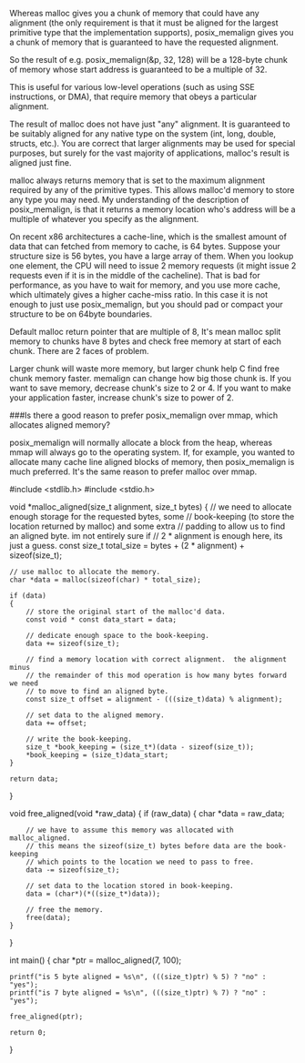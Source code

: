 

Whereas malloc gives you a chunk of memory that could have any alignment (the only requirement is that it must be aligned for the largest primitive type that the implementation supports), posix_memalign gives you a chunk of memory that is guaranteed to have the requested alignment.

So the result of e.g. posix_memalign(&p, 32, 128) will be a 128-byte chunk of memory whose start address is guaranteed to be a multiple of 32.

This is useful for various low-level operations (such as using SSE instructions, or DMA), that require memory that obeys a particular alignment.


The result of malloc does not have just "any" alignment. It is guaranteed to be suitably aligned for any native type on the system (int, long, double, structs, etc.). You are correct that larger alignments may be used for special purposes, but surely for the vast majority of applications, malloc's result is aligned just fine.


malloc always returns memory that is set to the maximum alignment required by any of the primitive types. This allows malloc'd memory to store any type you may need. My understanding of the description of posix_memalign, is that it returns a memory location who's address will be a multiple of whatever you specify as the alignment.

On recent x86 architectures a cache-line, which is the smallest amount of data that can fetched from memory to cache, is 64 bytes. Suppose your structure size is 56 bytes, you have a large array of them. When you lookup one element, the CPU will need to issue 2 memory requests (it might issue 2 requests even if it is in the middle of the cacheline). That is bad for performance, as you have to wait for memory, and you use more cache, which ultimately gives a higher cache-miss ratio. In this case it is not enough to just use posix_memalign, but you should pad or compact your structure to be on 64byte boundaries. 



Default malloc return pointer that are multiple of 8, It's mean malloc split memory to chunks have 8 bytes and check free memory at start of each chunk. There are 2 faces of problem.

Larger chunk will waste more memory, but larger chunk help C find free chunk memory faster. memalign can change how big those chunk is. If you want to save memory, decrease chunk's size to 2 or 4. If you want to make your application faster, increase chunk's size to power of 2.

	
###Is there a good reason to prefer posix_memalign over mmap, which allocates aligned memory?

posix_memalign will normally allocate a block from the heap, whereas mmap will always go to the operating system. If, for example, you wanted to allocate many cache line aligned blocks of memory, then posix_memalign is much preferred. It's the same reason to prefer malloc over mmap.





#include <stdlib.h>
#include <stdio.h>

void *malloc_aligned(size_t alignment, size_t bytes)
{
    // we need to allocate enough storage for the requested bytes, some 
    // book-keeping (to store the location returned by malloc) and some extra
    // padding to allow us to find an aligned byte.  im not entirely sure if 
    // 2 * alignment is enough here, its just a guess.
    const size_t total_size = bytes + (2 * alignment) + sizeof(size_t);

    // use malloc to allocate the memory.
    char *data = malloc(sizeof(char) * total_size);

    if (data)
    {
        // store the original start of the malloc'd data.
        const void * const data_start = data;

        // dedicate enough space to the book-keeping.
        data += sizeof(size_t);

        // find a memory location with correct alignment.  the alignment minus 
        // the remainder of this mod operation is how many bytes forward we need 
        // to move to find an aligned byte.
        const size_t offset = alignment - (((size_t)data) % alignment);

        // set data to the aligned memory.
        data += offset;

        // write the book-keeping.
        size_t *book_keeping = (size_t*)(data - sizeof(size_t));
        *book_keeping = (size_t)data_start;
    }

    return data;
}

void free_aligned(void *raw_data)
{
    if (raw_data)
    {
        char *data = raw_data;

        // we have to assume this memory was allocated with malloc_aligned.  
        // this means the sizeof(size_t) bytes before data are the book-keeping 
        // which points to the location we need to pass to free.
        data -= sizeof(size_t);

        // set data to the location stored in book-keeping.
        data = (char*)(*((size_t*)data));

        // free the memory.
        free(data);
    }
}

int main()
{
    char *ptr = malloc_aligned(7, 100);

    printf("is 5 byte aligned = %s\n", (((size_t)ptr) % 5) ? "no" : "yes");
    printf("is 7 byte aligned = %s\n", (((size_t)ptr) % 7) ? "no" : "yes");

    free_aligned(ptr);

    return 0;
}


